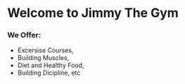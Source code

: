 <foreignObject>
<h1>Welcome to Jimmy The Gym</h1>
  <h3>We Offer:</h3>
  <ul>
    <li>Excersise Courses,</li>
    <li>Building Muscles,</li>
    <li>Diet and Healthy Food,</li>
    <li>Building Dicipline, etc</li>
  </ul>
</foreignObject>
